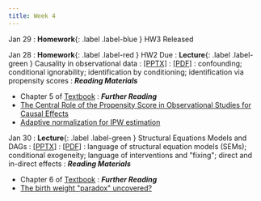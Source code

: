 ```yaml
---
title: Week 4
---
```


Jan 29
: **Homework**{: .label .label-blue } HW3 Released

Jan 28
: **Homework**{: .label .label-red } HW2 Due
: **Lecture**{: .label .label-green } Causality in observational data
  : [[PPTX]](https://github.com/stanford-msande228/winter25/raw/main/assets/presentations/MSANDE228_Lecture7_Causality_in_Observational_Data.pptx)
  : [[PDF]](https://github.com/stanford-msande228/winter25/raw/main/assets/presentations/MSANDE228_Lecture7_Causality_in_Observational_Data.pdf)
: confounding; conditional ignorability; identification by conditioning; identification via propensity scores
: ***Reading Materials***
- Chapter 5 of [Textbook](https://causalml-book.org)
: ***Further Reading***
- [The Central Role of the Propensity Score in Observational Studies for Causal Effects](https://www.jstor.org/stable/2335942#metadata_info_tab_contents)
- [Adaptive normalization for IPW estimation](https://arxiv.org/abs/2106.07695)


Jan 30
: **Lecture**{: .label .label-green } Structural Equations Models and DAGs
  : [[PPTX]](https://github.com/stanford-msande228/winter25/raw/main/assets/presentations/MSANDE228_Lecture8_Structural_Equation_Models.pptx)
  : [[PDF]](https://github.com/stanford-msande228/winter25/raw/main/assets/presentations/MSANDE228_Lecture8_Structural_Equation_Models.pdf)
: language of structural equation models (SEMs); conditional exogeneity; language of interventions and "fixing"; direct and in-direct effects
: ***Reading Materials***
- Chapter 6 of [Textbook](https://causalml-book.org)
: ***Further Reading***
- [The birth weight "paradox" uncovered?](https://pubmed.ncbi.nlm.nih.gov/16931543/)
